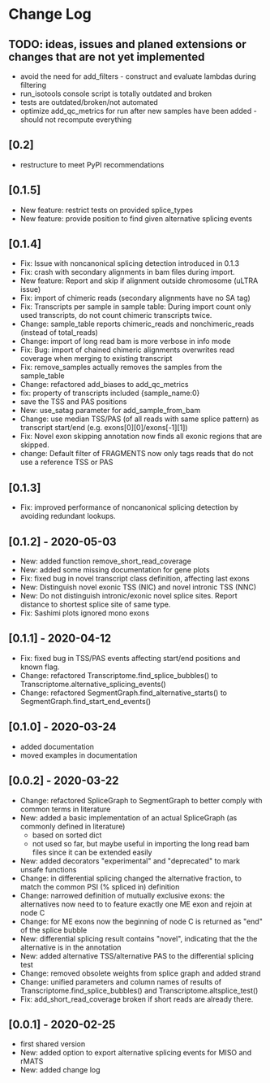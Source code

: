 # Change Log

## TODO: ideas, issues and planed extensions or changes that are not yet implemented
* avoid the need for add_filters - construct and evaluate lambdas during filtering
* run_isotools console script is totally outdated and broken
* tests are outdated/broken/not automated
* optimize add_qc_metrics for run after new samples have been added - should not recompute everything


## [0.2]
* restructure to meet PyPI recommendations

## [0.1.5]
* New feature: restrict tests on provided splice_types
* New feature: provide position to find given alternative splicing events



## [0.1.4]
* Fix: Issue with noncanonical splicing detection introduced in 0.1.3
* Fix: crash with secondary alignments in bam files during import.
* New feature: Report and skip if alignment outside chromosome (uLTRA issue)
* Fix: import of chimeric reads (secondary alignments have no SA tag)
* Fix: Transcripts per sample in sample table: During import count only used transcripts, do not count chimeric transcripts twice. 
* Change: sample_table reports chimeric_reads and nonchimeric_reads (instead of total_reads)
* Change: import of long read bam is more verbose in info mode
* Fix: Bug: import of chained chimeric alignments overwrites read coverage when merging to existing transcript
* Fix: remove_samples actually removes the samples from the sample_table
* Change: refactored add_biases to add_qc_metrics
* fix: property of transcripts included {sample_name:0}
* save the TSS and PAS positions
* New: use_satag parameter for add_sample_from_bam 
* Change: use median TSS/PAS (of all reads with same splice pattern) as transcript start/end (e.g. exons[0][0]/exons[-1][1])
* Fix: Novel exon skipping annotation now finds all exonic regions that are skipped.
* change: Default filter of FRAGMENTS now only tags reads that do not use a reference TSS or PAS
## [0.1.3]
* Fix: improved performance of noncanonical splicing detection by avoiding redundant lookups. 


## [0.1.2] - 2020-05-03

* New: added function remove_short_read_coverage
* New: added some missing documentation for gene plots
* Fix: fixed bug in novel transcript class definition, affecting last exons
* New: Distinguish novel exonic TSS (NIC) and novel intronic TSS (NNC)
* New: Do not distinguish intronic/exonic novel splice sites. Report distance to shortest splice site of same type.
* Fix: Sashimi plots ignored mono exons


## [0.1.1] - 2020-04-12

* Fix: fixed bug in TSS/PAS events affecting start/end positions and known flag.
* Change: refactored Transcriptome.find_splice_bubbles() to Transcriptome.alternative_splicing_events()
* Change: refactored SegmentGraph.find_alternative_starts() to SegmentGraph.find_start_end_events()

## [0.1.0] - 2020-03-24

* added documentation
* moved examples in documentation

## [0.0.2] - 2020-03-22
* Change: refactored SpliceGraph to SegmentGraph to better comply with common terms in literature
* New: added a basic implementation of an actual SpliceGraph (as commonly defined in literature) 
    * based on sorted dict
    * not used so far, but maybe useful in importing the long read bam files since it can be extended easily
* New: added decorators "experimental" and "deprecated" to mark unsafe functions 
* Change: in differential splicing changed the alternative fraction, to match the common PSI (% spliced in) definition
* Change: narrowed definition of mutually exclusive exons: the alternatives now need to to feature exactly one ME exon and rejoin at node C
* Change: for ME exons now the beginning of node C is returned as "end" of the splice bubble
* New: differential splicing result contains "novel", indicating that the the alternative is in the annotation 
* New: added alternative TSS/alternative PAS to the differential splicing test
* Change: removed obsolete weights from splice graph and added strand
* Change: unified parameters and column names of results of Transcriptome.find_splice_bubbles() and Transcriptome.altsplice_test()
* Fix: add_short_read_coverage broken if short reads are already there. 


## [0.0.1] - 2020-02-25
* first shared version
* New: added option to export alternative splicing events for MISO and rMATS
* New: added change log

